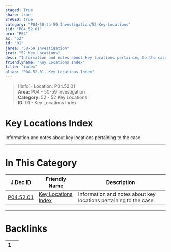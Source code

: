 ```yaml
---  
staged: True  
share: true  
STAGED: true  
category: "P04/50-to-59-Investigation/52-Key-Locations"  
jid: "P04.52.01"  
pro: "P04"  
ac: "52"  
id: "01"  
jarea: "50-59 Investigation"  
jcat: "52 Key Locations"  
desc: "Information and notes about key locations pertaining to the case."  
friendlyname: "Key Locations Index"  
title: "index"  
alias: "P04-52-01, Key Locations Index"  
---  
```

>[!info]- Location: P04.52.01  
>**Area:** P04 - 50-59 Investigation  
>**Category:** 52 - 52 Key Locations  
>**ID:** 01 - Key Locations Index  
  
# Key Locations Index  
  
Information and notes about key locations pertaining to the case  
   
  
  
---  
# In This Category  
  
| J.Dec ID                                                                                       | Friendly Name                                                                                            | Description                                                       |  
| ---------------------------------------------------------------------------------------------- | -------------------------------------------------------------------------------------------------------- | ----------------------------------------------------------------- |  
| [P04.52.01](index.md) | [Key Locations Index](index.md) | Information and notes about key locations pertaining to the case. |  
  
  
---  
# Backlinks  
<div><table class="dataview table-view-table"><thead class="table-view-thead"><tr class="table-view-tr-header"><th class="table-view-th"><span></span><span class="dataview small-text">1</span></th><th class="table-view-th"><span></span></th></tr></thead><tbody class="table-view-tbody"></tbody></table></div>